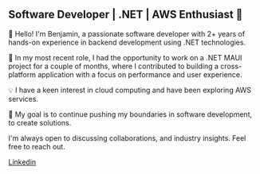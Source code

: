 ## Software Developer | .NET | AWS Enthusiast 🚀

👋 Hello! I'm Benjamin, a passionate software developer with 2+ years of hands-on experience in backend development using .NET technologies.

🌟 In my most recent role, I had the opportunity to work on a .NET MAUI project for a couple of months, where I contributed to building a cross-platform application with a focus on performance and user experience.

💡 I have a keen interest in cloud computing and have been exploring AWS services.

🚀 My goal is to continue pushing my boundaries in software development, to create solutions.

I'm always open to discussing collaborations, and industry insights. Feel free to reach out.

[Linkedin](https://www.linkedin.com/in/kovacsbenjaminmark)
